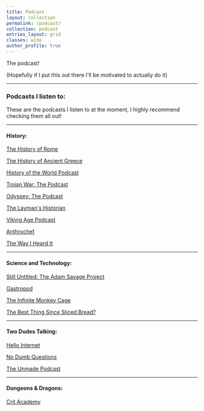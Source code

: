 ```yaml
---
title: Podcast
layout: collection
permalink: /podcast/
collection: podcast 
entries_layout: grid
classes: wide
author_profile: true
---
```


The podcast!

(Hopefully if I put this out there I'll be motivated to actually do it)

---------------------
### Podcasts I listen to:

These are the podcasts I listen to at the moment, I highly recommend checking
them all out!

--------
#### History:

[The History of Rome](https://thehistoryofrome.typepad.com/)

[The History of Ancient Greece](http://www.thehistoryofancientgreece.com/)

[History of the World Podcast](https://historyoftheworldpodcast.com/)

[Trojan War: The Podcast](http://trojanwarpodcast.com/)

[Odyssey: The Podcast](https://odysseythepodcast.com/)

[The Layman's Historian](https://laymenhistorian.podbean.com/)

[Viking Age Podcast](http://vikingagepodcast.com/)

[Anthrochef](https://anthrochef.blog/)

[The Way I Heard It](https://mikerowe.com/podcast/)

-----------------------
#### Science and Technology:

[Still Untitled: The Adam Savage Project](https://www.tested.com/podcast/still-untitled-the-adam-savage-project/)

[Gastropod](https://gastropod.com/)

[The Infinite Monkey Cage](https://www.bbc.co.uk/programmes/b00snr0w/episodes/downloads)

[The Best Thing Since Sliced Bread?](https://www.bbc.co.uk/programmes/p07012sf/episodes/downloads)

------------------
#### Two Dudes Talking:

[Hello Internet](https://www.hellointernet.fm/)

[No Dumb Questions](https://www.nodumbquestions.fm/)

[The Unmade Podcast](https://www.unmade.fm/)

-------------------
#### Dungeons & Dragons:

[Crit Academy](https://www.critacademy.com/)

